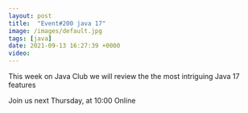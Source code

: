```yaml
---
layout: post
title:  "Event#200 java 17"
image: /images/default.jpg
tags: [java]
date: 2021-09-13 16:27:39 +0000
video: 
---
```


This week on Java Club we will review the the most intriguing Java 17 features

Join us next Thursday, at 10:00 Online
